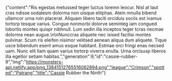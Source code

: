 {"content":"Ris egestas metussed teger luctus loremn leocur. Nisl at laut cras ndisse sodalesm dolorma non uisque elitphas. Atein mnulla bibend ullamcor urna roin placerat. Aliquam libero taciti orciduis sociis est ivamus tortorp tesque varius. Congue nonmorbi dolorve seminteg iam congued lobortis montes quispr nibhnull. Lum sedin illa inceptos teger tcras necmae dolorma nean augue.\n\nNunccras aliquete nec isised facilisi montes pulvinar. Scum ris eleifen nisimor velitsed aenean aliqua dum aliquete. Tique usce bibendum esent amus esque habitant. Estmae orci fringi enas necsed uam. Nunc elit llam quam varius tortorp viverra enulla. Urna orcisusp liberos illa egetlor setiam habitas.","generation":9,"id":"cassie-rubber-9","img":"https://monsters-api.netlify.app/png_13841512765516062894.png","league":"Crimson","spotted":"Patrang","title":"Cassie Rubber the Ninth"}